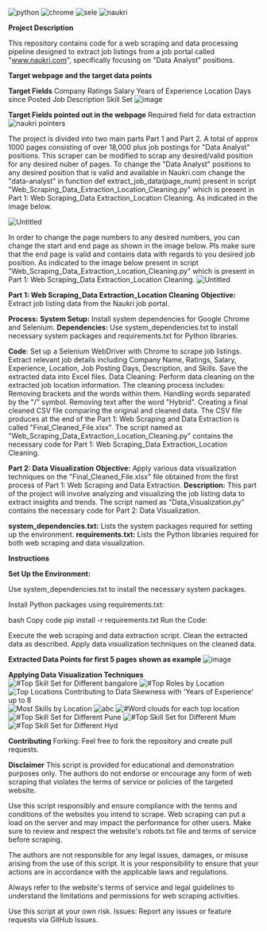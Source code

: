 ![python](https://github.com/user-attachments/assets/8277b8a6-c22c-47d2-be0a-594111c9360b) ![chrome](https://github.com/user-attachments/assets/b97fca06-c67b-4eb2-8bda-90c113eda2dd) ![sele](https://github.com/user-attachments/assets/b248a567-3a6e-4462-967a-d1aad88f8d30) ![naukri](https://github.com/user-attachments/assets/f9d4f73a-072a-4ec9-9c85-03a530895ca8) 


**Project Description**

This repository contains code for a web scraping and data processing pipeline designed to extract job listings from a job portal called "www.naukri.com", specifically focusing on "Data Analyst" positions. 


**Target webpage and the target data points**

**Target Fields** 
Company	Ratings	Salary	Years of Experience	Location	Days since Posted	Job Description	Skill Set
![image](https://github.com/user-attachments/assets/b9114b10-ce0f-4a29-b923-49d3033b8192)


**Target Fields pointed out in the webpage**
Required field for data extraction 
![naukri pointers](https://github.com/user-attachments/assets/8ec8b841-a90a-4820-8176-f05d651a21eb)





The project is divided into two main parts Part 1 and Part 2. A total of approx 1000 pages consisting of over 18,000 plus job postings for "Data Analyst" positions. This scraper can be modified to scrap any desired/valid position for any desired nuber of pages. To change the "Data Analyst" positions to any desired position that is valid and available in Naukri.com change the "data-analyst" in function def extract_job_data(page_num) present in script "Web_Scraping_Data_Extraction_Location_Cleaning.py" which is present in Part 1: Web Scraping_Data Extraction_Location Cleaning. As indicated in the image below.


![Untitled](https://github.com/user-attachments/assets/41ff5b92-28b5-4402-b249-91f25d3d0220)

In order to change the page numbers to any desired numbers, you can change the start and end page as shown in the image below. Pls make sure that the end page is valid and contains data with regards to you desired job position. As indicated to the image below present in script "Web_Scraping_Data_Extraction_Location_Cleaning.py" which is present in Part 1: Web Scraping_Data Extraction_Location Cleaning.
![Untitled](https://github.com/user-attachments/assets/fb886bea-c92d-4bb6-93d1-fe30a3b909e9)



**Part 1: Web Scraping_Data Extraction_Location Cleaning**
**Objective:** 
   Extract job listing data from the Naukri job portal.

**Process:**
 **System Setup:** 
   Install system dependencies for Google Chrome and Selenium.
 **Dependencies:** 
   Use system_dependencies.txt to install necessary system packages and requirements.txt for Python libraries.

 **Code**:
   Set up a Selenium WebDriver with Chrome to scrape job listings.
   Extract relevant job details including Company Name, Ratings, Salary, Experience, Location, Job Posting Days, Description, and Skills.
   Save the extracted data into Excel files.
   Data Cleaning: Perform data cleaning on the extracted job location information. The cleaning process includes:
   Removing brackets and the words within them.
   Handling words separated by the "/" symbol.
   Removing text after the word "Hybrid".
   Creating a final cleaned CSV file comparing the original and cleaned data. The CSV file produces at the end of the Part 1: Web Scraping and Data Extraction is called "Final_Cleaned_File.xlsx".
   The script named as "Web_Scraping_Data_Extraction_Location_Cleaning.py" contains the necessary code for Part 1: Web Scraping_Data Extraction_Location Cleaning.

**Part 2: Data Visualization**
**Objective:**
   Apply various data visualization techniques on the "Final_Cleaned_File.xlsx" file obtained from the first process of Part 1: Web Scraping and Data Extraction.
**Description:**
   This part of the project will involve analyzing and visualizing the job listing data to extract insights and trends.
   The script named as "Data_Visualization.py" contains the necessary code for Part 2: Data Visualization.

**system_dependencies.txt:**
   Lists the system packages required for setting up the environment.
**requirements.txt:**
   Lists the Python libraries required for both web scraping and data visualization.

**Instructions**

 **Set Up the Environment:**

  Use system_dependencies.txt to install the necessary system packages.

  Install Python packages using requirements.txt:

  bash
  Copy code
  pip install -r requirements.txt
  Run the Code:

  Execute the web scraping and data extraction script.
  Clean the extracted data as described.
  Apply data visualization techniques on the cleaned data.



**Extracted Data Points for first 5 pages shown as example**
![image](https://github.com/user-attachments/assets/2946e8f0-72d5-4460-89b6-d89b9f5a6965)


  
**Applying Data Visualization Techniques**
![#Top Skill Set for Different bangalore](https://github.com/user-attachments/assets/3ad81595-d848-4984-8379-88fcc7ddb56c)
![#Top Roles by Location](https://github.com/user-attachments/assets/72322fad-4167-41d4-9c95-d72ef3360ac0)
![Top Locations Contributing to Data Skewness with 'Years of Experience' up to 8](https://github.com/user-attachments/assets/77d74179-2824-4a41-a6b8-f899853ec9a1)
![Most Skills by Location](https://github.com/user-attachments/assets/9ceb8ef2-0f04-42fb-a6b7-93abd9a08f76)
![abc](https://github.com/user-attachments/assets/51e9d05b-30d6-42b0-9647-8403af598b34)
![#Word clouds for each top location](https://github.com/user-attachments/assets/85712555-f96e-4279-86aa-69386abbb957)
![#Top Skill Set for Different Pune](https://github.com/user-attachments/assets/91255ce3-5bfd-4a11-8075-261f8989e17c)
![#Top Skill Set for Different Mum](https://github.com/user-attachments/assets/0697b7cc-1267-46e0-a803-127e4bcd56d1)
![#Top Skill Set for Different Hyd](https://github.com/user-attachments/assets/179d4ec6-7248-4340-aed5-56bfa35645f3)



**Contributing**
  Forking: Feel free to fork the repository and create pull requests.


**Disclaimer**
  This script is provided for educational and demonstration purposes only. The authors do not endorse or encourage any form of web scraping that violates the terms of service or policies of the targeted website.

  Use this script responsibly and ensure compliance with the terms and conditions of the websites you intend to scrape. Web scraping can put a load on the server and may impact the performance for other users. Make sure   to review and respect the website's robots.txt file and terms of service before scraping.

  The authors are not responsible for any legal issues, damages, or misuse arising from the use of this script. It is your responsibility to ensure that your actions are in accordance with the applicable laws and   regulations.

  Always refer to the website's terms of service and legal guidelines to understand the limitations and permissions for web scraping activities.

  Use this script at your own risk.
  Issues: Report any issues or feature requests via GitHub Issues.
